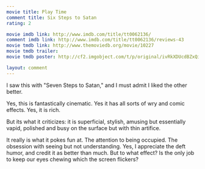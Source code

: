 ```yaml
---
movie title: Play Time
comment title: Six Steps to Satan
rating: 2

movie imdb link: http://www.imdb.com/title/tt0062136/
comment imdb link: http://www.imdb.com/title/tt0062136/reviews-43
movie tmdb link: http://www.themoviedb.org/movie/10227
movie tmdb trailer: 
movie tmdb poster: http://cf2.imgobject.com/t/p/original/ivRkXDUcdBZxQiYw5R99ZJM0CpA.jpg

layout: comment
---
```


I saw this with "Seven Steps to Satan," and I must admit I liked the other better.

Yes, this is fantastically cinematic. Yes it has all sorts of wry and comic effects. Yes, it is rich. 

But its what it criticizes: it is superficial, stylish, amusing but essentially vapid, polished and busy on the surface but with thin artifice.

It really is what it pokes fun at. The attention to being occupied. The obsession with seeing but not understanding. Yes, I appreciate the deft humor, and credit it as better than much. But to what effect? Is the only job to keep our eyes chewing which the screen flickers?